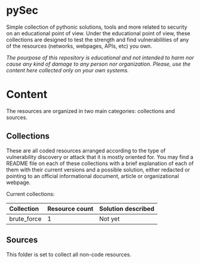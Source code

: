 # pySec

Simple collection of pythonic solutions, tools and more related to security on an educational point of view. 
Under the educational point of view, these collections are designed to test the strength and find vulnerabilities of any of the resources (networks, webpages, APIs, etc) you own.

*The pourpose of this repository is educational and not intended to harm nor cause any kind of damage to any person nor organization.*
*Please, use the content here collected only on your own systems.*

# Content
The resources are organized in two main categories: collections and sources.

## Collections
These are all coded resources arranged according to the type of vulnerability discovery or attack that it is mostly oriented for.
You may find a README file on each of these collections with a brief explanation of each of them with their current versions and a possible solution, either redacted or pointing to an official informational document, article or organizational webpage.

Current collections:

| Collection        | Resource count    | Solution described    |
| :---------------  | :-------------    | :-----------------    |
| brute_force       | 1                 | Not yet               |

## Sources
This folder is set to collect all non-code resources.